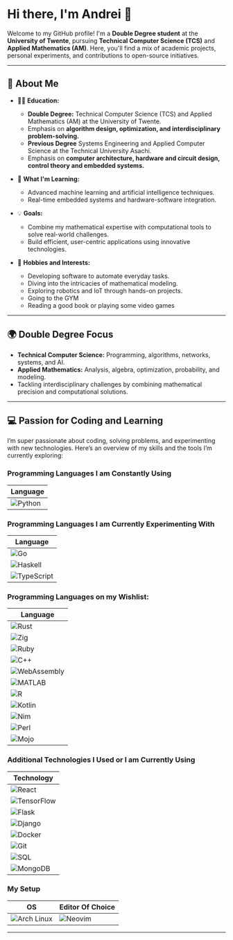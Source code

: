 # Hi there, I'm Andrei 👋

Welcome to my GitHub profile! I'm a **Double Degree student** at the **University of Twente**, pursuing **Technical Computer Science (TCS)** and **Applied Mathematics (AM)**. Here, you'll find a mix of academic projects, personal experiments, and contributions to open-source initiatives.

---

## 🌟 About Me

- 🧑‍🎓 **Education:**  
  - **Double Degree:** Technical Computer Science (TCS) and Applied Mathematics (AM) at the University of Twente.  
  - Emphasis on **algorithm design, optimization, and interdisciplinary problem-solving.**
  - **Previous Degree** Systems Engineering and Applied Computer Science at the Technical University Asachi.
  - Emphasis on **computer architecture, hardware and circuit design, control theory and embedded systems.**

- 🌱 **What I'm Learning:**  
  - Advanced machine learning and artificial intelligence techniques.  
  - Real-time embedded systems and hardware-software integration.  

- 💡 **Goals:**  
  - Combine my mathematical expertise with computational tools to solve real-world challenges.  
  - Build efficient, user-centric applications using innovative technologies.  

- 🎯 **Hobbies and Interests:**  
  - Developing software to automate everyday tasks.  
  - Diving into the intricacies of mathematical modeling.  
  - Exploring robotics and IoT through hands-on projects.
  - Going to the GYM
  - Reading a good book or playing some video games

---

## 🌍 Double Degree Focus

- **Technical Computer Science:** Programming, algorithms, networks, systems, and AI.  
- **Applied Mathematics:** Analysis, algebra, optimization, probability, and modeling.  
- Tackling interdisciplinary challenges by combining mathematical precision and computational solutions.

---

## 💻 Passion for Coding and Learning

I’m super passionate about coding, solving problems, and experimenting with new technologies. Here’s an overview of my skills and the tools I’m currently exploring:

### Programming Languages I am Constantly Using
| Language |
|----------|
| ![Python](https://img.shields.io/badge/-Python-3776AB?style=for-the-badge&logo=python&logoColor=white) | ![Java](https://img.shields.io/badge/-Java-007396?style=for-the-badge&logo=java&logoColor=white) | ![JavaScript](https://img.shields.io/badge/-JavaScript-F7DF1E?style=for-the-badge&logo=javascript&logoColor=black) | ![C](https://img.shields.io/badge/-C-A8B9CC?style=for-the-badge&logo=c&logoColor=white) | ![Assembly](https://img.shields.io/badge/-Assembly-525252?style=for-the-badge&logo=assemblyscript&logoColor=white) |

### Programming Languages I am Currently Experimenting With
| Language |
|----------|
| ![Go](https://img.shields.io/badge/-Go-00ADD8?style=for-the-badge&logo=go&logoColor=white) |
| ![Haskell](https://img.shields.io/badge/-Haskell-5D4F85?style=for-the-badge&logo=haskell&logoColor=white) |
| ![TypeScript](https://img.shields.io/badge/-TypeScript-3178C6?style=for-the-badge&logo=typescript&logoColor=white) |

### Programming Languages on my Wishlist:
| Language |
|----------|
| ![Rust](https://img.shields.io/badge/-Rust-000000?style=for-the-badge&logo=rust&logoColor=white) |
| ![Zig](https://img.shields.io/badge/-Zig-F7A41D?style=for-the-badge&logo=zig&logoColor=white) |
| ![Ruby](https://img.shields.io/badge/-Ruby-CC342D?style=for-the-badge&logo=ruby&logoColor=white) |
| ![C++](https://img.shields.io/badge/-C++-00599C?style=for-the-badge&logo=c%2B%2B&logoColor=white) |
| ![WebAssembly](https://img.shields.io/badge/-WebAssembly-654FF0?style=for-the-badge&logo=webassembly&logoColor=white) |
| ![MATLAB](https://img.shields.io/badge/-MATLAB-0076A8?style=for-the-badge&logo=Mathworks&logoColor=white) |
| ![R](https://img.shields.io/badge/-R-276DC3?style=for-the-badge&logo=r&logoColor=white) |
| ![Kotlin](https://img.shields.io/badge/-Kotlin-0095D5?style=for-the-badge&logo=kotlin&logoColor=white) |
| ![Nim](https://img.shields.io/badge/-Nim-FEA702?style=for-the-badge&logo=nim&logoColor=white) |
| ![Perl](https://img.shields.io/badge/-Perl-39457E?style=for-the-badge&logo=perl&logoColor=white) |
| ![Mojo](https://img.shields.io/badge/-Mojo-000000?style=for-the-badge&logo=mojo&logoColor=white) |

### Additional Technologies I Used or I am Currently Using
| Technology |
|------------|
| ![React](https://img.shields.io/badge/-React-61DAFB?style=for-the-badge&logo=react&logoColor=black) |
| ![TensorFlow](https://img.shields.io/badge/-TensorFlow-FF6F00?style=for-the-badge&logo=tensorflow&logoColor=white) |
| ![Flask](https://img.shields.io/badge/-Flask-000000?style=for-the-badge&logo=flask&logoColor=white) |
| ![Django](https://img.shields.io/badge/-Django-092E20?style=for-the-badge&logo=django&logoColor=white) |
| ![Docker](https://img.shields.io/badge/-Docker-2496ED?style=for-the-badge&logo=docker&logoColor=white) |
| ![Git](https://img.shields.io/badge/-Git-F05032?style=for-the-badge&logo=git&logoColor=white) |
| ![SQL](https://img.shields.io/badge/-SQL-4479A1?style=for-the-badge&logo=sql&logoColor=white) |
| ![MongoDB](https://img.shields.io/badge/-MongoDB-47A248?style=for-the-badge&logo=mongodb&logoColor=white) |

### My Setup
| OS | Editor Of Choice |
|----|------------------|
| ![Arch Linux](https://img.shields.io/badge/-Arch_Linux-1793D1?style=for-the-badge&logo=arch-linux&logoColor=white) | ![Neovim](https://img.shields.io/badge/-Neovim-57A143?style=for-the-badge&logo=neovim&logoColor=white) |

---
